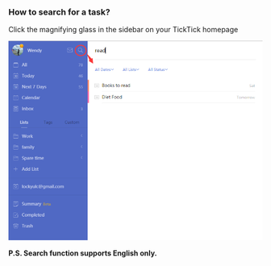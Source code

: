 ### How to search for a task?

Click the magnifying glass in the sidebar on your TickTick homepage

![](../../images/ticktick-web-version/task/2.6.15.png)

**P.S. Search function supports English only.**

